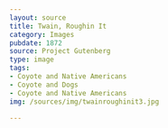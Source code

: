 ```yaml
---
layout: source
title: Twain, Roughin It
category: Images
pubdate: 1872
source: Project Gutenberg
type: image
tags:
- Coyote and Native Americans
- Coyote and Dogs
- Coyote and Native Americans 
img: /sources/img/twainroughinit3.jpg

---
```

